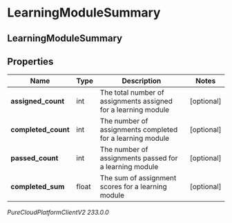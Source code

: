 # LearningModuleSummary

## LearningModuleSummary

## Properties

|Name | Type | Description | Notes|
|------------ | ------------- | ------------- | -------------|
| **assigned_count** | int | The total number of assignments assigned for a learning module | [optional] |
| **completed_count** | int | The number of assignments completed for a learning module | [optional] |
| **passed_count** | int | The number of assignments passed for a learning module | [optional] |
| **completed_sum** | float | The sum of assignment scores for a learning module | [optional] |



_PureCloudPlatformClientV2 233.0.0_
